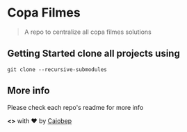 # Copa Filmes

> A repo to centralize all copa filmes solutions

## Getting Started clone all projects using

`git clone --recursive-submodules`

## More info

Please check each repo's readme for more info

**<>** with **♥** by [Caiobep](https://github.com/caiobep) 